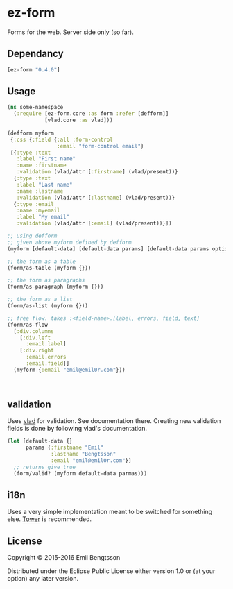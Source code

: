 # ez-form

Forms for the web. Server side only (so far).

## Dependancy

```clojure
[ez-form "0.4.0"]
```

## Usage

```clojure
(ns some-namespace
  (:require [ez-form.core :as form :refer [defform]]
            [vlad.core :as vlad]))
  
(defform myform
 {:css {:field {:all :form-control
                :email "form-control email"}
 [{:type :text
   :label "First name"
   :name :firstname
   :validation (vlad/attr [:firstname] (vlad/present))}
  {:type :text
   :label "Last name"
   :name :lastname
   :validation (vlad/attr [:lastname] (vlad/present))}
  {:type :email
   :name :myemail
   :label "My email"
   :validation (vlad/attr [:email] (vlad/present))}])

;; using defform
;; given above myform defined by defform
(myform [default-data] [default-data params] [default-data params options])

;; the form as a table   
(form/as-table (myform {}))

;; the form as paragraphs
(form/as-paragraph (myform {}))

;; the form as a list
(form/as-list (myform {}))

;; free flow. takes :<field-name>.[label, errors, field, text]
(form/as-flow
  [:div.columns
    [:div.left
      :email.label]
    [:div.right
      :email.errors
      :email.field]]
  (myform {:email "emil@emil0r.com"}))
  
  
```

## validation
Uses [vlad](https://github.com/logaan/vlad) for validation. See documentation there. Creating new validation fields is done by following vlad's documentation.

```clojure
(let [default-data {}
      params {:firstname "Emil"
              :lastname "Bengtsson"
              :email "emil@emil0r.com"}]
  ;; returns give true
  (form/valid? (myform default-data parmas)))
```

## i18n
Uses a very simple implementation meant to be switched for something else. [Tower](https://github.com/ptaoussanis/tower) is recommended.

## License

Copyright © 2015-2016 Emil Bengtsson

Distributed under the Eclipse Public License either version 1.0 or (at
your option) any later version.
